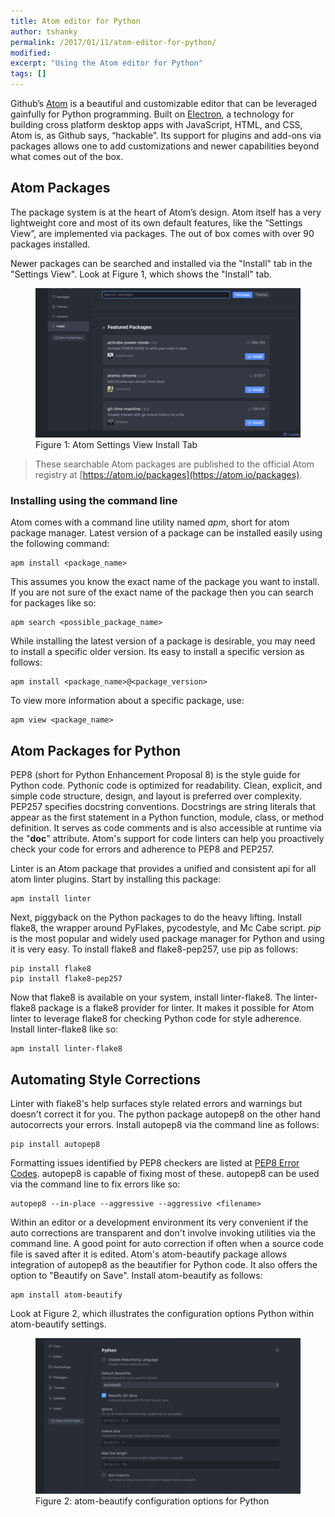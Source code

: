 ```yaml
---
title: Atom editor for Python
author: tshanky
permalink: /2017/01/11/atom-editor-for-python/
modified:
excerpt: "Using the Atom editor for Python"
tags: []
---
```

Github’s [Atom](https://atom.io/) is a beautiful and customizable editor that can be leveraged gainfully for Python programming. Built on [Electron](http://electron.atom.io/), a technology for building cross platform desktop apps
with JavaScript, HTML, and CSS, Atom is, as Github says, “hackable”. Its support for plugins and add-ons via packages allows one to add customizations and newer capabilities beyond what comes out of the box.


## Atom Packages

The package system is at the heart of Atom’s design. Atom itself has a very lightweight core and most of its own default features, like the “Settings View”, are implemented via packages. The out of box comes with over 90 packages installed.


Newer packages can be searched and installed via the "Install" tab in the "Settings View". Look at Figure 1, which shows the "Install" tab.

<figure>
	<img src="/images/install_tab_in_the_settings_view.png"/>
	<figcaption>Figure 1: Atom Settings View Install Tab</figcaption>
</figure>

>These searchable Atom packages are published to the official Atom registry at [https://atom.io/packages](https://atom.io/packages).

### Installing using the command line

Atom comes with a command line utility named *apm*, short for atom package manager. Latest version of a package can be installed easily using the following command:

```
apm install <package_name>
```

This assumes you know the exact name of the package you want to install. If you are not sure of the exact name of the package then you can search for packages like so:

```
apm search <possible_package_name>
```

While installing the latest version of a package is desirable, you may need to install a specific older version. Its easy to install a specific version as follows:

```
apm install <package_name>@<package_version>
```

To view more information about a specific package, use:

```
apm view <package_name>
```

## Atom Packages for Python

PEP8 (short for Python Enhancement Proposal 8) is the style guide for Python code. Pythonic code is optimized for readability. Clean, explicit, and simple code structure, design, and layout is preferred over complexity. PEP257 specifies docstring conventions. Docstrings are string literals that appear as the first statement in a Python function, module, class, or method definition. It serves as code comments and is also accessible at runtime via the "__doc__" attribute. Atom's support for code linters can help you proactively check your code for errors and adherence to PEP8 and PEP257.

Linter is an Atom package that provides a unified and consistent api for all atom linter plugins. Start by installing this package:

```
apm install linter
```

Next, piggyback on the Python packages to do the heavy lifting. Install flake8, the wrapper around PyFlakes, pycodestyle, and Mc Cabe script. *pip* is the most popular and widely used package manager for Python and using it is very easy. To install flake8 and flake8-pep257, use pip as follows:

```
pip install flake8
pip install flake8-pep257
```
Now that flake8 is available on your system, install linter-flake8. The linter-flake8 package is a flake8 provider for linter. It makes it possible for Atom linter to leverage flake8 for checking Python code for style adherence. Install linter-flake8 like so:

```
apm install linter-flake8
```

## Automating Style Corrections

Linter with flake8's help surfaces style related errors and warnings but doesn't correct it for you. The python package autopep8 on the other hand autocorrects your errors. Install autopep8 via the command line as follows:

```
pip install autopep8
```
Formatting issues identified by PEP8 checkers are listed at [PEP8 Error Codes](https://pep8.readthedocs.io/en/latest/intro.html#error-codes). autopep8 is capable of fixing most of these. autopep8 can be used via the command line to fix errors like so:

```
autopep8 --in-place --aggressive --aggressive <filename>
```
Within an editor or a development environment its very convenient if the auto corrections are transparent and don't involve invoking utilities via the command line. A good point for auto correction if often when a source code file is saved after it is edited. Atom's atom-beautify package allows integration of autopep8 as the beautifier for Python code. It also offers the option to "Beautify on Save". Install atom-beautify as follows:

```
apm install atom-beautify
```
Look at Figure 2, which illustrates the configuration options Python within atom-beautify settings.

<figure>
	<img src="/images/atom_beautify_configuration_options_for_pyton.png"/>
	<figcaption>Figure 2: atom-beautify configuration options for Python</figcaption>
</figure>
